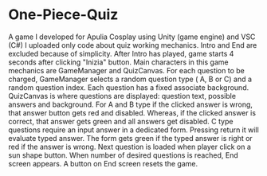 # One-Piece-Quiz
A game I developed for Apulia Cosplay using Unity (game engine) and VSC (C#)
I uploaded only code about quiz working mechanics. Intro and End are excluded because of simplicity.
After Intro has played, game starts 4 seconds after clicking "Inizia" button.
Main characters in this game mechanics are GameManager and QuizCanvas. 
For each question to be charged, GameManager selects a random question type ( A, B or C)
and a random question index. Each question has a fixed associate background.
QuizCanvas is where questions are displayed: question text, possible answers and background.
For A and B type if the clicked answer is wrong, that answer button gets red and disabled.
Whereas, if the clicked answer is correct, that answer gets green and all answers get disabled.
C type questions require an input answer in a dedicated form. Pressing return it will evaluate typed answer.
The form gets green if the typed answer is right or red if the answer is wrong.
Next question is loaded when player click on a sun shape button.
When number of desired questions is reached, End screen appears.
A button on End screen resets the game.
